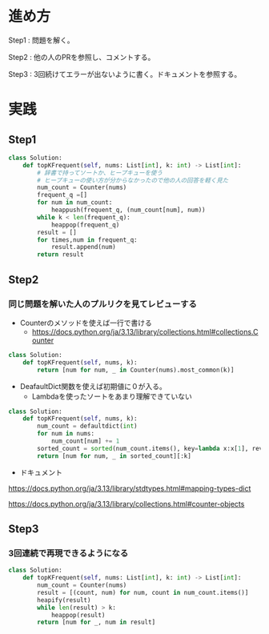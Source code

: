 # 進め方

Step1 : 問題を解く。

Step2 : 他の人のPRを参照し、コメントする。

Step3 : 3回続けてエラーが出ないように書く。ドキュメントを参照する。

# 実践

## Step1

```python
class Solution:
    def topKFrequent(self, nums: List[int], k: int) -> List[int]:
        # 辞書で持ってソートか、ヒープキューを使う
        # ヒープキューの使い方が分からなかったので他の人の回答を軽く見た
        num_count = Counter(nums)
        frequent_q =[]
        for num in num_count:
            heappush(frequent_q, (num_count[num], num))
        while k < len(frequent_q):
            heappop(frequent_q)
        result = []
        for times,num in frequent_q:
            result.append(num)
        return result
```

## Step2

### 同じ問題を解いた人のプルリクを見てレビューする

- Counterのメソッドを使えば一行で書ける
    - https://docs.python.org/ja/3.13/library/collections.html#collections.Counter

```python
class Solution:
    def topKFrequent(self, nums, k):
        return [num for num, _ in Counter(nums).most_common(k)]
```

- DeafaultDict関数を使えば初期値に０が入る。
    - Lambdaを使ったソートをあまり理解できていない

```python
class Solution:
    def topKFrequent(self, nums, k):
        num_count = defaultdict(int)
        for num in nums:
            num_count[num] += 1
        sorted_count = sorted(num_count.items(), key=lambda x:x[1], reverse=True) # Tuple
        return [num for num, _ in sorted_count][:k]
```

- ドキュメント

https://docs.python.org/ja/3.13/library/stdtypes.html#mapping-types-dict

https://docs.python.org/ja/3.13/library/collections.html#counter-objects

## Step3

### 3回連続で再現できるようになる

```python
class Solution:
    def topKFrequent(self, nums: List[int], k: int) -> List[int]:
        num_count = Counter(nums)
        result = [(count, num) for num, count in num_count.items()]
        heapify(result)
        while len(result) > k:
            heappop(result)
        return [num for _, num in result]
        
```
